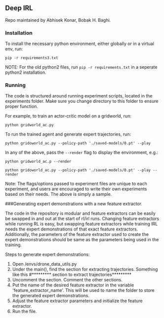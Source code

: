 ## Deep IRL

Repo maintained by Abhisek Konar, Bobak H. Baghi.

### Installation

To install the necessary python environment, either globally or in a virtual
env, run:

`pip -r requirements3.txt`

NOTE: For the old python2 files, run `pip -r requirements.txt` in a seperate
python2 installation.

### Running

The code is structured around running experiment scripts, located in the
experiments folder. Make sure you change directory to this folder to ensure
proper function.

For example, to train an actor-critic model on a gridworld, run: 

`python gridworld_ac.py`

To run the trained agent and generate expert trajectories, run: 

`python gridoworld_ac.py --policy-path './saved-models/0.pt' --play`

In any of the above, pass the `--render` flag to display the environment, e.g.:

`python gridworld_ac.p --render`

 `python gridoworld_ac.py --policy-path './saved-models/0.pt' --play --render`

Note: The flags/options passed to experiment files are unique to each
experiment, and users are encouraged to write their own experiments based on
their needs. The above is simply a sample.

###Generating expert demonstrations with a new feature extractor.

The code in the repository is modular and feature extractors can be easily be swapped in and 
out at the start of rl/irl runs. Changing feature extractors while running RL is easy, but
swapping feature extractors while training IRL needs the expert demonstrations of that 
exact feature extractors. Additionally, the parameters of the feature extractor used to create 
the expert demonstrations should be same as the parameters being used in the training.

Steps to generate expert demonstrations:
1. Open /envs/drone_data_utils.py
2. Under the main(), find the section for extracting trajectories.
   Something like this #********* section to extract trajectories*********
3. Uncomment the section. Comment the other sections.
4. Put the name of the desired feature extractor in the variable 'feature_extractor_name'. 
   This will be used to name the folder to store the generated expert demonstrations.
5. Adjust the feature extractor parameters and initialize the feature extractor.
6. Run the file.


